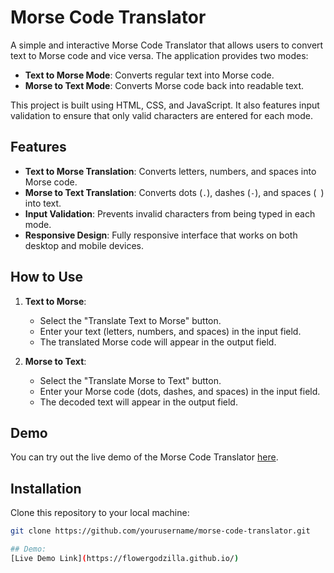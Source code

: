 # Morse Code Translator

A simple and interactive Morse Code Translator that allows users to convert text to Morse code and vice versa. The application provides two modes:

- **Text to Morse Mode**: Converts regular text into Morse code.
- **Morse to Text Mode**: Converts Morse code back into readable text.

This project is built using HTML, CSS, and JavaScript. It also features input validation to ensure that only valid characters are entered for each mode.

## Features

- **Text to Morse Translation**: Converts letters, numbers, and spaces into Morse code.
- **Morse to Text Translation**: Converts dots (`.`), dashes (`-`), and spaces (` `) into text.
- **Input Validation**: Prevents invalid characters from being typed in each mode.
- **Responsive Design**: Fully responsive interface that works on both desktop and mobile devices.

## How to Use

1. **Text to Morse**:
   - Select the "Translate Text to Morse" button.
   - Enter your text (letters, numbers, and spaces) in the input field.
   - The translated Morse code will appear in the output field.

2. **Morse to Text**:
   - Select the "Translate Morse to Text" button.
   - Enter your Morse code (dots, dashes, and spaces) in the input field.
   - The decoded text will appear in the output field.

## Demo

You can try out the live demo of the Morse Code Translator [here](#).

## Installation

Clone this repository to your local machine:

```bash
git clone https://github.com/yourusername/morse-code-translator.git

## Demo:
[Live Demo Link](https://flowergodzilla.github.io/)
